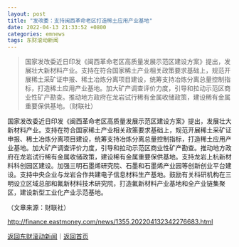 ```yaml
---
layout: post
title: "发改委：支持闽西革命老区打造稀土应用产业基地"
date: 2022-04-13 21:33:52 +0800
categories: emnews
tags: 东财滚动新闻
---
```

> 国家发改委近日印发《闽西革命老区高质量发展示范区建设方案》提出，发展壮大新材料产业。支持在符合国家稀土产业相关政策要求基础上，规范开展稀土采矿证申报、稀土冶炼分离项目建设，统筹支持冶炼分离总量控制指标，打造稀土应用产业基地。加大矿产调查评价力度，引导和拉动示范区商业性矿产勘查。推动地方政府在龙岩试行稀有金属收储政策，建设稀有金属重要保供基地。（财联社）

<p>国家发改委近日印发《闽西革命老区高质量发展示范区建设方案》提出，发展壮大新材料产业。支持在符合国家稀土产业相关政策要求基础上，规范开展稀土采矿证申报、稀土冶炼分离项目建设，统筹支持冶炼分离总量控制指标，打造稀土应用产业基地。加大矿产调查评价力度，引导和拉动示范区商业性矿产勘查。推动地方政府在龙岩试行稀有金属收储政策，建设稀有金属重要保供基地。支持龙岩上杭新材料科创园区建设。加强三明石墨烯研究院、石墨和石墨烯产业园等创新创业平台建设。支持中央企业与龙岩合作共建电子信息材料生产基地。鼓励有关科研机构在三明设立区域总部和氟新材料技术研究院，打造氟新材料产业基地和全产业链集聚区，建设新型工业化产业示范基地。</p><p class="em_media">（文章来源：财联社）</p>

<http://finance.eastmoney.com/news/1355,202204132342276683.html>

[返回东财滚动新闻](//finews.withounder.com/emnews/)｜[返回首页](//finews.withounder.com/)